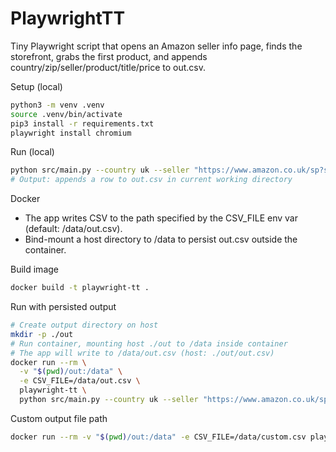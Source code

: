 # PlaywrightTT

Tiny Playwright script that opens an Amazon seller info page, finds the storefront, grabs the first product, and appends country/zip/seller/product/title/price to out.csv.

Setup (local)
```bash
python3 -m venv .venv
source .venv/bin/activate
pip3 install -r requirements.txt
playwright install chromium
```

Run (local)
```bash
python src/main.py --country uk --seller "https://www.amazon.co.uk/sp?seller=A01609602H16VOVDUKH19"
# Output: appends a row to out.csv in current working directory
```

Docker
- The app writes CSV to the path specified by the CSV_FILE env var (default: /data/out.csv).
- Bind-mount a host directory to /data to persist out.csv outside the container.

Build image
```bash
docker build -t playwright-tt .
```

Run with persisted output
```bash
# Create output directory on host
mkdir -p ./out
# Run container, mounting host ./out to /data inside container
# The app will write to /data/out.csv (host: ./out/out.csv)
docker run --rm \
  -v "$(pwd)/out:/data" \
  -e CSV_FILE=/data/out.csv \
  playwright-tt \
  python src/main.py --country uk --seller "https://www.amazon.co.uk/sp?seller=A01609602H16VOVDUKH19"
```

Custom output file path
```bash
docker run --rm -v "$(pwd)/out:/data" -e CSV_FILE=/data/custom.csv playwright-tt
```